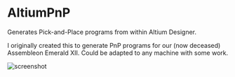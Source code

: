 # AltiumPnP
Generates Pick-and-Place programs from within Altium Designer.

I originally created this to generate PnP programs for our (now deceased) Assembleon Emerald XII. Could be adapted to any machine with some work. 

![screenshot](https://raw.github.com/ninevoltz/AltiumPnP/master/screenshot.png)
